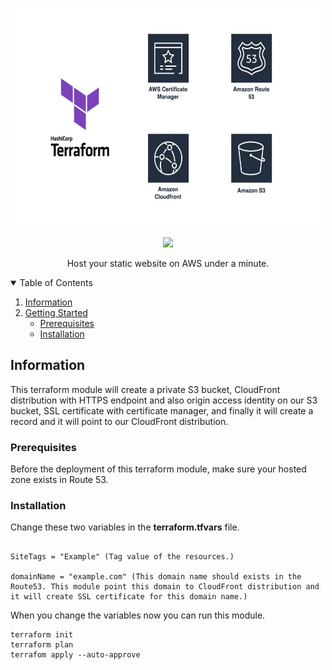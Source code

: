 <p align="center">
    <img src="src/resources.jpg" alt="Logo" width="500" height="350">
  
<p align="center">
  <img src="https://readme-typing-svg.herokuapp.com/?lines=Static+Website+on+S3+and+Cloudfront&font=Fira%20Code&center=true&width=480&height=50">
</p>

  <p align="center">
    Host your static website on AWS under a minute.
    <br />
  </p>
</p>



<!-- TABLE OF CONTENTS -->
<details open="open">
  <summary>Table of Contents</summary>
  <ol>
    <li>
      <a href="#information">Information</a>
    </li>
    <li>
      <a href="#getting-started">Getting Started</a>
      <ul>
        <li><a href="#prerequisites">Prerequisites</a></li>
        <li><a href="#installation">Installation</a></li>
      </ul>
    </li>
  </ol>
</details>



## Information


This terraform module will create a private S3 bucket, CloudFront distribution with HTTPS endpoint and also origin access identity on our S3 bucket, SSL certificate with certificate manager, and finally it will create a record and it will point to our CloudFront distribution.


### Prerequisites

Before the deployment of this terraform module, make sure your hosted zone exists in Route 53.


### Installation

Change these two variables in the **terraform.tfvars** file.

```

SiteTags = "Example" (Tag value of the resources.)

domainName = "example.com" (This domain name should exists in the Route53. This module point this domain to CloudFront distribution and it will create SSL certificate for this domain name.)

```

When you change the variables now you can run this module.

```
terraform init
terraform plan
terrafom apply --auto-approve

```
